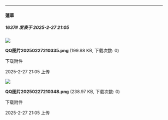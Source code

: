 ﻿
*****

####  蓮華  
##### 1637#       发表于 2025-2-27 21:05

<img src="https://img.saraba1st.com/forum/202502/27/210539h1ejv8e8t4i123v1.png" referrerpolicy="no-referrer">

<strong>QQ图片20250227210335.png</strong> (199.88 KB, 下载次数: 0)

下载附件

2025-2-27 21:05 上传

<img src="https://img.saraba1st.com/forum/202502/27/210539ssbqjbtlycqvyqkp.png" referrerpolicy="no-referrer">

<strong>QQ图片20250227210348.png</strong> (238.97 KB, 下载次数: 0)

下载附件

2025-2-27 21:05 上传

